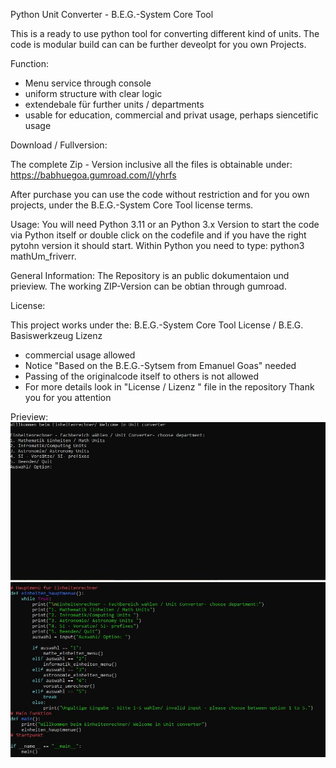 Python Unit Converter - B.E.G.-System Core Tool

This is a ready to use python tool for converting different kind of units.
The code is modular build can can be further deveolpt for you own Projects.

Function:
- Menu service through console
- uniform structure with clear logic
- extendebale für further units / departments
- usable for education, commercial and privat usage, perhaps siencetific usage

Download / Fullversion:

The complete Zip - Version inclusive all the files is obtainable under:
https://babhuegoa.gumroad.com/l/yhrfs

After purchase you can use the code without restriction and for you own projects, 
under the B.E.G.-System Core Tool license terms.

Usage:
You will need Python 3.11 or an Python 3.x Version to start the code via
Python itself or double click on the codefile and if you have the right pytohn version it should start.
Within Python you need to type: python3 mathUm_friverr.

General Information:
The Repository is an public dokumentaion und prieview. The working ZIP-Version can be obtian 
through gumroad.

License:

This project works under the: B.E.G.-System Core Tool License / B.E.G. Basiswerkzeug Lizenz
- commercial usage allowed
- Notice "Based on the B.E.G.-Sytsem from Emanuel Goas" needed
- Passing of the originalcode itself to others is not allowed
- For more details look in "License / Lizenz " file in the repository
Thank you for you attention

Prieview:
![Main Menu](Screenshots/MathUmHauptmenu.jpg)
![Code Structure](Screenshots/MathUmCodeHauptmenu.jpg)

